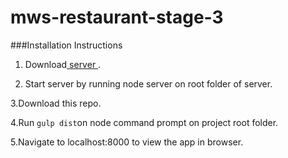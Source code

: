 # mws-restaurant-stage-3
###Installation Instructions
1. Download<a href="https://github.com/udacity/mws-restaurant-stage-3"> server </a>. 

2. Start server by running node server on root folder of server.

3.Download this repo.

4.Run `gulp dist`on node command prompt on project root folder.

5.Navigate to localhost:8000 to view the app in browser.
